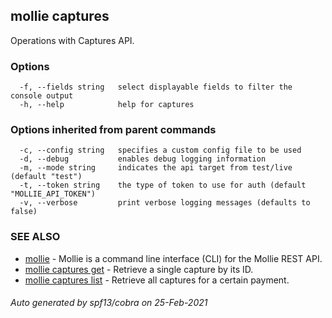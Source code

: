 ## mollie captures

Operations with Captures API.

### Options

```
  -f, --fields string   select displayable fields to filter the console output
  -h, --help            help for captures
```

### Options inherited from parent commands

```
  -c, --config string   specifies a custom config file to be used
  -d, --debug           enables debug logging information
  -m, --mode string     indicates the api target from test/live (default "test")
  -t, --token string    the type of token to use for auth (default "MOLLIE_API_TOKEN")
  -v, --verbose         print verbose logging messages (defaults to false)
```

### SEE ALSO

* [mollie](mollie.md)	 - Mollie is a command line interface (CLI) for the Mollie REST API.
* [mollie captures get](mollie_captures_get.md)	 - Retrieve a single capture by its ID.
* [mollie captures list](mollie_captures_list.md)	 - Retrieve all captures for a certain payment.

###### Auto generated by spf13/cobra on 25-Feb-2021
